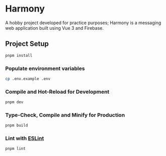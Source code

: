 # Harmony

A hobby project developed for practice purposes; Harmony is a messaging web application built using Vue 3 and Firebase.

## Project Setup

```sh
pnpm install
```

### Populate environment variables

```sh
cp .env.example .env
```

### Compile and Hot-Reload for Development

```sh
pnpm dev
```

### Type-Check, Compile and Minify for Production

```sh
pnpm build
```

### Lint with [ESLint](https://eslint.org/)

```sh
pnpm lint
```
